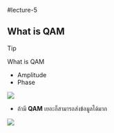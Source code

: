 #lecture-5 

## What is QAM

>[!tip]
>What is QAM
>- Amplitude
>- Phase

![](https://i.imgur.com/twWuuTp.png)

- ถ้ามี **QAM** เยอะก็สามารถส่งข้อมูลได้มาก


![](https://i.imgur.com/NVdRWOt.png)
